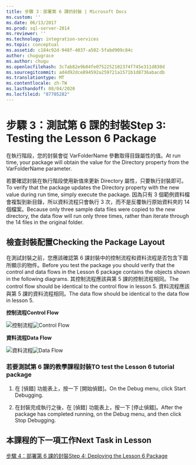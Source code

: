 ```yaml
---
title: 步驟 3：部署第 6 課的封裝 | Microsoft Docs
ms.custom: ''
ms.date: 06/13/2017
ms.prod: sql-server-2014
ms.reviewer: ''
ms.technology: integration-services
ms.topic: conceptual
ms.assetid: c184c92d-948f-4037-a502-5fabd909c84c
author: chugugrace
ms.author: chugu
ms.openlocfilehash: 3c7ab82e9b04fe0752252102374f745e311d830d
ms.sourcegitcommit: ad4d92dce894592a259721a1571b1d8736abacdb
ms.translationtype: MT
ms.contentlocale: zh-TW
ms.lasthandoff: 08/04/2020
ms.locfileid: "87705282"
---
```

# <a name="step-3-testing-the-lesson-6-package"></a><span data-ttu-id="476e2-102">步驟 3：測試第 6 課的封裝</span><span class="sxs-lookup"><span data-stu-id="476e2-102">Step 3: Testing the Lesson 6 Package</span></span>
  <span data-ttu-id="476e2-103">在執行階段，您的封裝會從 VarFolderName 參數取得目錄屬性的值。</span><span class="sxs-lookup"><span data-stu-id="476e2-103">At run time, your package will obtain the value for the Directory property from the VarFolderName parameter.</span></span>  
  
 <span data-ttu-id="476e2-104">若要確認封裝在執行階段使用新值來更新 Directory 屬性，只要執行封裝即可。</span><span class="sxs-lookup"><span data-stu-id="476e2-104">To verify that the package updates the Directory property with the new value during run time, simply execute the package.</span></span> <span data-ttu-id="476e2-105">因為只有 3 個範例資料檔會複製到新目錄，所以資料流程只會執行 3 次，而不是反覆執行原始資料夾的 14 個檔案。</span><span class="sxs-lookup"><span data-stu-id="476e2-105">Because only three sample data files were copied to the new directory, the data flow will run only three times, rather than iterate through the 14 files in the original folder.</span></span>  
  
## <a name="checking-the-package-layout"></a><span data-ttu-id="476e2-106">檢查封裝配置</span><span class="sxs-lookup"><span data-stu-id="476e2-106">Checking the Package Layout</span></span>  
 <span data-ttu-id="476e2-107">在測試封裝之前，您應該確認第 6 課封裝中的控制流程和資料流程是否包含下圖所顯示的物件。</span><span class="sxs-lookup"><span data-stu-id="476e2-107">Before you test the package you should verify that the control and data flows in the Lesson 6 package contains the objects shown in the following diagrams.</span></span> <span data-ttu-id="476e2-108">其控制流程應該與第 5 課的控制流程相同。</span><span class="sxs-lookup"><span data-stu-id="476e2-108">The control flow should be identical to the control flow in lesson 5.</span></span> <span data-ttu-id="476e2-109">資料流程應該與第 5 課的資料流程相同。</span><span class="sxs-lookup"><span data-stu-id="476e2-109">The data flow should be identical to the data flow in lesson 5.</span></span>  
  
 <span data-ttu-id="476e2-110">**控制流程**</span><span class="sxs-lookup"><span data-stu-id="476e2-110">**Control Flow**</span></span>  
  
 <span data-ttu-id="476e2-111">![控制流程](../../2014/tutorials/media/task3lesson6control.jpg "控制流程")</span><span class="sxs-lookup"><span data-stu-id="476e2-111">![Control Flow](../../2014/tutorials/media/task3lesson6control.jpg "Control Flow")</span></span>  
  
 <span data-ttu-id="476e2-112">**資料流程**</span><span class="sxs-lookup"><span data-stu-id="476e2-112">**Data Flow**</span></span>  
  
 <span data-ttu-id="476e2-113">![資料流程](../../2014/tutorials/media/task3lesson6data.jpg "資料流程")</span><span class="sxs-lookup"><span data-stu-id="476e2-113">![Data Flow](../../2014/tutorials/media/task3lesson6data.jpg "Data Flow")</span></span>  
  
### <a name="to-test-the-lesson-6-tutorial-package"></a><span data-ttu-id="476e2-114">若要測試第 6 課的教學課程封裝</span><span class="sxs-lookup"><span data-stu-id="476e2-114">TO test the Lesson 6 tutorial package</span></span>  
  
1.  <span data-ttu-id="476e2-115">在 [偵錯] 功能表上，按一下 [開始偵錯]。</span><span class="sxs-lookup"><span data-stu-id="476e2-115">On the Debug menu, click Start Debugging.</span></span>  
  
2.  <span data-ttu-id="476e2-116">在封裝完成執行之後，在 [偵錯] 功能表上，按一下 [停止偵錯]。</span><span class="sxs-lookup"><span data-stu-id="476e2-116">After the package has completed running, on the Debug menu, and then click Stop Debugging.</span></span>  
  
## <a name="next-task-in-lesson"></a><span data-ttu-id="476e2-117">本課程的下一項工作</span><span class="sxs-lookup"><span data-stu-id="476e2-117">Next Task in Lesson</span></span>  
 [<span data-ttu-id="476e2-118">步驟 4：部署第 6 課的封裝</span><span class="sxs-lookup"><span data-stu-id="476e2-118">Step 4: Deploying the Lesson 6 Package</span></span>](../integration-services/lesson-6-4-deploying-the-lesson-6-package.md)  
  
  
